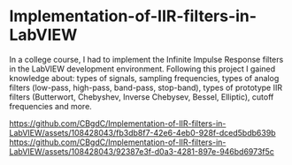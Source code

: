 # Implementation-of-IIR-filters-in-LabVIEW

In a college course, I had to implement the Infinite Impulse Response filters in the LabVIEW development environment. Following this project I gained knowledge about: types of signals, sampling frequencies, types of analog filters (low-pass, high-pass, band-pass, stop-band), types of prototype IIR filters (Butterwort, Chebyshev, Inverse Chebysev, Bessel, Elliptic), cutoff frequencies and more.

https://github.com/CBgdC/Implementation-of-IIR-filters-in-LabVIEW/assets/108428043/fb3db8f7-42e6-4eb0-928f-dced5bdb639b
https://github.com/CBgdC/Implementation-of-IIR-filters-in-LabVIEW/assets/108428043/92387e3f-d0a3-4281-897e-946bd6973f5c
